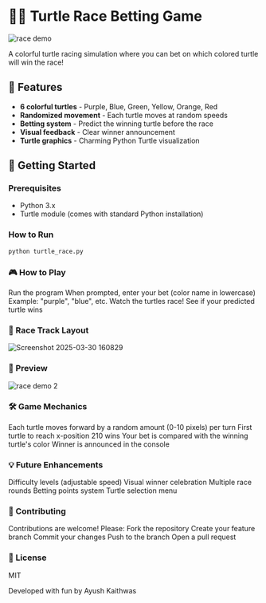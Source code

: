 # 🐢🎯 Turtle Race Betting Game

![race demo](https://github.com/user-attachments/assets/df3929e4-01c9-4654-b51b-7455ffeb7e92)

A colorful turtle racing simulation where you can bet on which colored turtle will win the race!

## 🌈 Features
- **6 colorful turtles** - Purple, Blue, Green, Yellow, Orange, Red
- **Randomized movement** - Each turtle moves at random speeds
- **Betting system** - Predict the winning turtle before the race
- **Visual feedback** - Clear winner announcement
- **Turtle graphics** - Charming Python Turtle visualization

## 🚀 Getting Started

### Prerequisites
- Python 3.x
- Turtle module (comes with standard Python installation)

### How to Run
```bash
python turtle_race.py
  ```

### 🎮 How to Play
Run the program
When prompted, enter your bet (color name in lowercase)
Example: "purple", "blue", etc.
Watch the turtles race!
See if your predicted turtle wins

### 🏁 Race Track Layout

![Screenshot 2025-03-30 160829](https://github.com/user-attachments/assets/e5114a10-e347-4061-9283-8b3773d438a6)


### 📸 Preview

![race demo 2](https://github.com/user-attachments/assets/cad99cf8-0fab-46b0-8a0d-3e03269e63dc)

### 🛠️ Game Mechanics
Each turtle moves forward by a random amount (0-10 pixels) per turn
First turtle to reach x-position 210 wins
Your bet is compared with the winning turtle's color
Winner is announced in the console

### 💡 Future Enhancements
Difficulty levels (adjustable speed)
Visual winner celebration
Multiple race rounds
Betting points system
Turtle selection menu

### 🤝 Contributing
Contributions are welcome! Please:
Fork the repository
Create your feature branch
Commit your changes
Push to the branch
Open a pull request

### 📜 License
MIT

Developed with fun by Ayush Kaithwas
